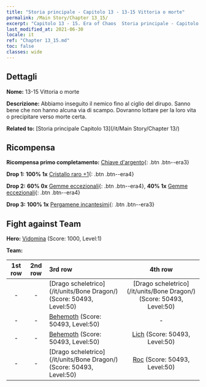 ```yaml
---
title: "Storia principale - Capitolo 13 - 13-15 Vittoria o morte"
permalink: /Main Story/Chapter 13_15/
excerpt: "Capitolo 13 - 15. Era of Chaos  Storia principale - Capitolo 13_15. 13-15 Vittoria o morte"
last_modified_at: 2021-06-30
locale: it
ref: "Chapter 13_15.md"
toc: false
classes: wide
---
```


## Dettagli

 **Nome:** 13-15 Vittoria o morte

 **Descrizione:** Abbiamo inseguito il nemico fino al ciglio del dirupo. Sanno bene che non hanno alcuna via di scampo. Dovranno lottare per la loro vita o precipitare verso morte certa.

 **Related to:** [Storia principale Capitolo 13](/it/Main Story/Chapter 13/)

## Ricompensa

 **Ricompensa primo completamento:** [Chiave d'argento](/ItemsIT/con_693/){: .btn .btn--era3}

 **Drop 1:** **100% 1x** [Cristallo raro +1](/ItemsIT/mat_45/){: .btn .btn--era4}

 **Drop 2:** **60% 0x** [Gemme eccezionali](/ItemsIT/mat_37/){: .btn .btn--era4}, **40% 1x** [Gemme eccezionali](/ItemsIT/mat_37/){: .btn .btn--era4}

 **Drop 3:** **100% 1x** [Pergamene incantesimi](/ItemsIT/con_694/){: .btn .btn--era3}


## Fight against Team
 **Hero:** [Vidomina](/it/heroes/Vidomina/) (Score: 1000, Level:1)

 **Team:**


  | 1st row | 2nd row | 3rd row | 4th row |
  |:----:|:----:|:----|:----:|
  | - | - | [Drago scheletrico](/it/units/Bone Dragon/) (Score: 50493, Level:50)  | [Drago scheletrico](/it/units/Bone Dragon/) (Score: 50493, Level:50)  |
  | - | - | [Behemoth](/it/units/Behemoth/) (Score: 50493, Level:50)  | - |
  | - | - | [Behemoth](/it/units/Behemoth/) (Score: 50493, Level:50)  | [Lich](/it/units/Lich/) (Score: 50493, Level:50)  |
  | - | - | [Drago scheletrico](/it/units/Bone Dragon/) (Score: 50493, Level:50)  | [Roc](/it/units/Roc/) (Score: 50493, Level:50)  |


